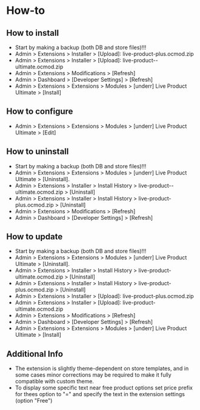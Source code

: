 # How-to

## How to install
* Start by making a backup (both DB and store files)!!!
* Admin > Extensions > Installer > [Upload]: live-product-plus.ocmod.zip
* Admin > Extensions > Installer > [Upload]: live-product--ultimate.ocmod.zip
* Admin > Extensions > Modifications > [Refresh]
* Admin > Dashboard > [Developer Settings] > [Refresh]
* Admin > Extensions > Extensions > Modules > [underr] Live Product Ultimate > [Install]

## How to configure
* Admin > Extensions > Extensions > Modules > [underr] Live Product Ultimate > [Edit]

## How to uninstall
* Start by making a backup (both DB and store files)!!!
* Admin > Extensions > Extensions > Modules > [underr] Live Product Ultimate > [Uninstall].
* Admin > Extensions > Installer > Install History > live-product--ultimate.ocmod.zip > [Uninstall]
* Admin > Extensions > Installer > Install History > live-product-plus.ocmod.zip > [Uninstall]
* Admin > Extensions > Modifications > [Refresh]
* Admin > Dashboard > [Developer Settings] > [Refresh]

## How to update
* Start by making a backup (both DB and store files)!!!
* Admin > Extensions > Extensions > Modules > [underr] Live Product Ultimate > [Uninstall].
* Admin > Extensions > Installer > Install History > live-product-ultimate.ocmod.zip > [Uninstall]
* Admin > Extensions > Installer > Install History > live-product-plus.ocmod.zip > [Uninstall]
* Admin > Extensions > Installer > [Upload]: live-product-plus.ocmod.zip
* Admin > Extensions > Installer > [Upload]: live-product-ultimate.ocmod.zip
* Admin > Extensions > Modifications > [Refresh]
* Admin > Dashboard > [Developer Settings] > [Refresh]
* Admin > Extensions > Extensions > Modules > [underr] Live Product Ultimate > [Install]

## Additional Info
* The extension is slightly theme-dependent on store templates, and in some cases minor corrections may be required to make it fully compatible with custom theme.
* To display some specific text near free product options set price prefix for thees option to "=" and specify the text in the extension settings (option "Free")
